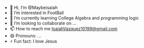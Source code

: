 - 👋 Hi, I’m @Maybeisaiah
- 👀 I’m interested in FootBall
- 🌱 I’m currently learning College Algebra and programming logic
- 💞️ I’m looking to collaborate on ...
- 📫 How to reach me IsaiahVazquez10199@gmail.com
- 😄 Pronouns: ...
- ⚡ Fun fact: I love Jesus

<!---
Maybeisaiah/Maybeisaiah is a ✨ special ✨ repository because its `README.md` (this file) appears on your GitHub profile.
You can click the Preview link to take a look at your changes.
--->
